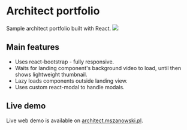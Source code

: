 # Architect portfolio
Sample architect portfolio built with React.
![](https://i.imgur.com/PVWLF87.png)

## Main features
- Uses react-bootstrap - fully responsive.
- Waits for landing component's background video to load, until then shows lightweight thumbnail.
- Lazy loads components outside landing view.
- Uses custom react-modal to handle modals.

## Live demo
Live web demo is available on [architect.mszanowski.pl](https://architect.mszanowski.pl/).